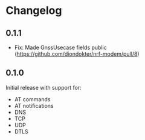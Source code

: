 # Changelog

## 0.1.1

- Fix: Made GnssUsecase fields public (https://github.com/diondokter/nrf-modem/pull/8)

## 0.1.0

Initial release with support for:
- AT commands
- AT notifications
- DNS
- TCP
- UDP
- DTLS
